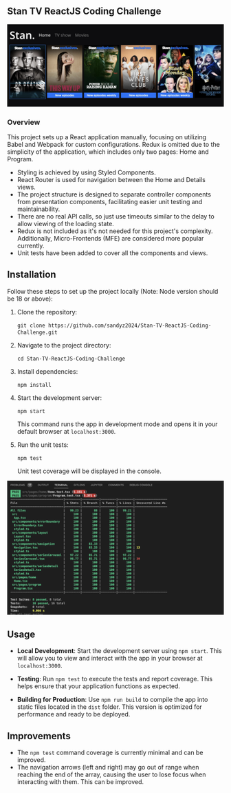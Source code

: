 ## Stan TV ReactJS Coding Challenge

![alt home](./images/home.png)
### Overview

This project sets up a React application manually, focusing on utilizing Babel and Webpack for custom configurations. Redux is omitted due to the simplicity of the application, which includes only two pages: Home and Program.

- Styling is achieved by using Styled Components. 
- React Router is used for navigation between the Home and Details views. 
- The project structure is designed to separate controller components from presentation components, facilitating easier unit testing and maintainability.
- There are no real API calls, so just use timeouts similar to the delay to allow viewing of the loading state.
- Redux is not included as it's not needed for this project's complexity. Additionally, Micro-Frontends (MFE) are considered more popular currently.
- Unit tests have been added to cover all the components and views.
   

## Installation

Follow these steps to set up the project locally (Note: Node version should be 18 or above):

1. Clone the repository:

   ```
   git clone https://github.com/sandyz2024/Stan-TV-ReactJS-Coding-Challenge.git
   ```

2. Navigate to the project directory:

   ```
   cd Stan-TV-ReactJS-Coding-Challenge
   ```

3. Install dependencies:

   ```
   npm install
   ```

4. Start the development server:

   ```
   npm start
   ```

   This command runs the app in development mode and opens it in your default browser at `localhost:3000`.


5. Run the unit tests:

   ```
   npm test
   ```
   Unit test coverage will be displayed in the console.

![alt coverage](./images/unit_test_report.png)
## Usage

- **Local Development**: Start the development server using `npm start`. This will allow you to view and interact with the app in your browser at `localhost:3000`.

- **Testing**: Run `npm test` to execute the tests and report coverage. This helps ensure that your application functions as expected.

- **Building for Production**: Use `npm run build` to compile the app into static files located in the `dist` folder. This version is optimized for performance and ready to be deployed.

## Improvements

- The `npm test` command coverage is currently minimal and can be improved.
- The navigation arrows (left and right) may go out of range when reaching the end of the array, causing the user to lose focus when interacting with them. This can be improved.
